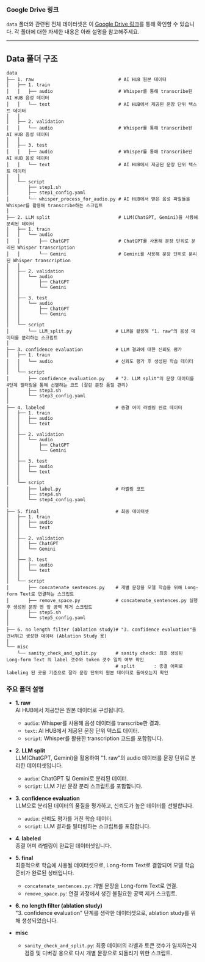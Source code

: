### Google Drive 링크
`data` 폴더와 관련된 전체 데이터셋은 이 [Google Drive 링크](https://drive.google.com/drive/folders/19qa1AKetvRZvfOWcGL_BOj-z43sTElhH?usp=sharing)를 통해 확인할 수 있습니다. 
각 폴더에 대한 자세한 내용은 아래 설명을 참고해주세요.

---

## Data 폴더 구조
```
data
├── 1. raw                               # AI HUB 원본 데이터
│   ├── 1. train                        
│   │   ├── audio                        # Whisper를 통해 transcribe된 AI HUB 음성 데이터
│   │   └── text                         # AI HUB에서 제공된 문장 단위 텍스트 데이터
│   │
│   ├── 2. validation                  
│   │   └── audio                        # Whisper를 통해 transcribe된 AI HUB 음성 데이터
│   │
│   ├── 3. test                         
│   │   ├── audio                        # Whisper를 통해 transcribe된 AI HUB 음성 데이터
│   │   └── text                         # AI HUB에서 제공된 문장 단위 텍스트 데이터
│   │
│   └── script                          
│       ├── step1.sh                    
│       ├── step1_config.yaml           
│       └── whisper_process_for_audio.py # AI HUB에서 받은 음성 파일들을 Whisper를 활용해 transcribe하는 스크립트
│
├── 2. LLM split                         # LLM(ChatGPT, Gemini)을 사용해 분리된 데이터
│   ├── 1. train
│   │   └── audio
│   │       ├── ChatGPT                  # ChatGPT를 사용해 문장 단위로 분리된 Whisper transcription
│   │       └── Gemini                   # Gemini를 사용해 문장 단위로 분리된 Whisper transcription
│   │
│   ├── 2. validation
│   │   └── audio
│   │       ├── ChatGPT                
│   │       └── Gemini                 
│   │
│   ├── 3. test
│   │   └── audio
│   │       ├── ChatGPT                
│   │       └── Gemini                 
│   │
│   └── script
│       └── LLM_split.py                # LLM을 활용해 "1. raw"의 음성 데이터를 분리하는 스크립트
│
├── 3. confidence evaluation            # LLM 결과에 대한 신뢰도 평가
│   ├── 1. train
│   │   └── audio                       # 신뢰도 평가 후 생성된 학습 데이터
│   │
│   └── script
│       ├── confidence_evaluation.py    # "2. LLM split"의 문장 데이터를 4단계 필터링을 통해 선별하는 코드 (잘린 문장 품질 관리)
│       ├── step3.sh                    
│       └── step3_config.yaml           
│
├── 4. labeled                          # 종결 어미 라벨링 완료 데이터
│   ├── 1. train
│   │   ├── audio
│   │   └── text
│   │
│   ├── 2. validation
│   │   └── audio
│   │       ├── ChatGPT                
│   │       └── Gemini                 
│   │
│   ├── 3. test
│   │   ├── audio
│   │   └── text
│   │
│   └── script
│       ├── label.py                    # 라벨링 코드
│       ├── step4.sh                    
│       └── step4_config.yaml           
│
├── 5. final                            # 최종 데이터셋
│   ├── 1. train
│   │   ├── audio
│   │   └── text
│   │
│   ├── 2. validation
│   │   ├── ChatGPT
│   │   └── Gemini
│   │
│   ├── 3. test
│   │   ├── audio
│   │   └── text
│   │
│   └── script
│       ├── concatenate_sentences.py    # 개별 문장을 모델 학습을 위해 Long-form Text로 연결하는 스크립트
│       ├── remove_space.py             # concatenate_sentences.py 실행 후 생성된 문장 맨 앞 공백 제거 스크립트
│       ├── step5.sh                    
│       └── step5_config.yaml           
│
├── 6. no length filter (ablation study)# "3. confidence evaluation"을 건너뛰고 생성한 데이터 (Ablation Study 용)
│
└── misc                                
    └── sanity_check_and_split.py       # sanity check: 최종 생성된 Long-form Text 의 label 갯수와 token 갯수 일치 여부 확인
                                        # split       : 종결 어미로 labeling 된 곳을 기준으로 잘라 문장 단위의 원본 데이터로 돌아오는지 확인
```

### 주요 폴더 설명

- **1. raw**  
  AI HUB에서 제공받은 원본 데이터로 구성됩니다.  
  - `audio`: Whisper를 사용해 음성 데이터를 transcribe한 결과.
  - `text`: AI HUB에서 제공된 문장 단위 텍스트 데이터.
  - `script`: Whisper를 활용한 transcription 코드를 포함합니다.

- **2. LLM split**  
  LLM(ChatGPT, Gemini)을 활용하여 "1. raw"의 audio 데이터를 문장 단위로 분리한 데이터셋입니다.  
  - `audio`: ChatGPT 및 Gemini로 분리된 데이터.
  - `script`: LLM 기반 문장 분리 스크립트를 포함합니다.

- **3. confidence evaluation**  
  LLM으로 분리된 데이터의 품질을 평가하고, 신뢰도가 높은 데이터를 선별합니다.  
  - `audio`: 신뢰도 평가를 거친 학습 데이터.
  - `script`: LLM 결과를 필터링하는 스크립트를 포함합니다.

- **4. labeled**  
  종결 어미 라벨링이 완료된 데이터셋입니다.

- **5. final**  
  최종적으로 학습에 사용될 데이터셋으로, Long-form Text로 결합되어 모델 학습 준비가 완료된 상태입니다.  
  - `concatenate_sentences.py`: 개별 문장을 Long-form Text로 연결.
  - `remove_space.py`: 연결 과정에서 생긴 불필요한 공백 제거 스크립트.

- **6. no length filter (ablation study)**  
  "3. confidence evaluation" 단계를 생략한 데이터셋으로, ablation study를 위해 생성되었습니다.

- **misc**  
  - `sanity_check_and_split.py`: 최종 데이터의 라벨과 토큰 갯수가 일치하는지 검증 및 디버깅 용으로 다시 개별 문장으로 되돌리기 위한 스크립트.
